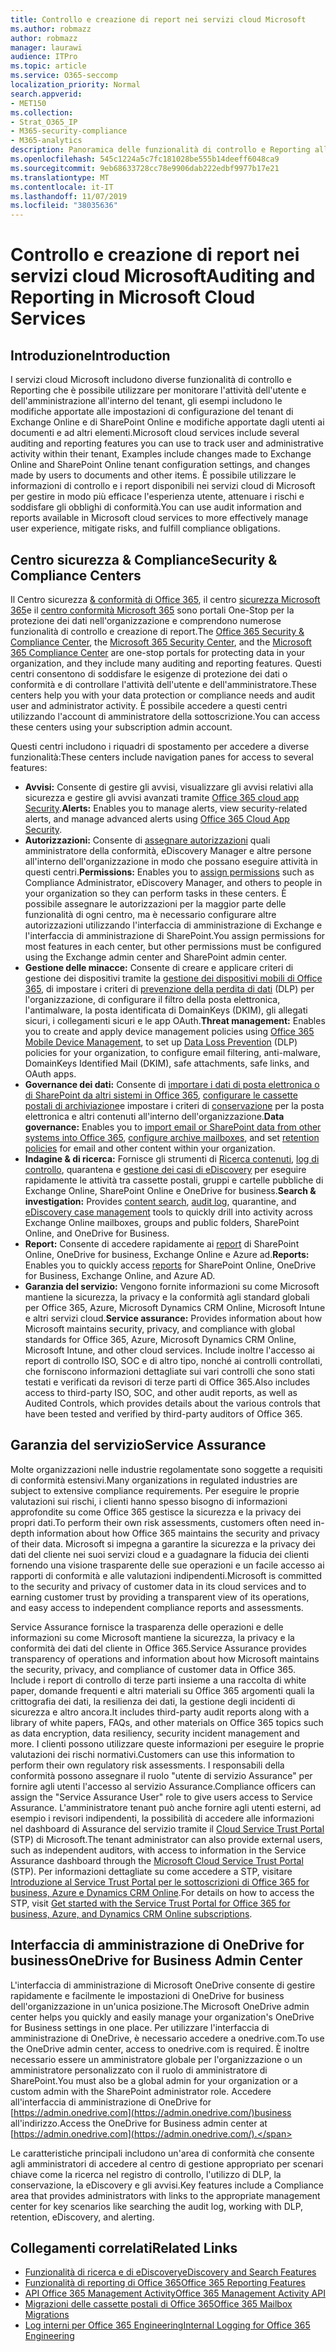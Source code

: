 ```yaml
---
title: Controllo e creazione di report nei servizi cloud Microsoft
ms.author: robmazz
author: robmazz
manager: laurawi
audience: ITPro
ms.topic: article
ms.service: O365-seccomp
localization_priority: Normal
search.appverid:
- MET150
ms.collection:
- Strat_O365_IP
- M365-security-compliance
- M365-analytics
description: Panoramica delle funzionalità di controllo e Reporting all'interno di Office 365, Microsoft 365 e Service Assurance.
ms.openlocfilehash: 545c1224a5c7fc181028be555b14deeff6048ca9
ms.sourcegitcommit: 9eb68633728cc78e9906dab222edbf9977b17e21
ms.translationtype: MT
ms.contentlocale: it-IT
ms.lasthandoff: 11/07/2019
ms.locfileid: "38035636"
---
```

# <a name="auditing-and-reporting-in-microsoft-cloud-services"></a><span data-ttu-id="738dc-103">Controllo e creazione di report nei servizi cloud Microsoft</span><span class="sxs-lookup"><span data-stu-id="738dc-103">Auditing and Reporting in Microsoft Cloud Services</span></span>

## <a name="introduction"></a><span data-ttu-id="738dc-104">Introduzione</span><span class="sxs-lookup"><span data-stu-id="738dc-104">Introduction</span></span>

<span data-ttu-id="738dc-105">I servizi cloud Microsoft includono diverse funzionalità di controllo e Reporting che è possibile utilizzare per monitorare l'attività dell'utente e dell'amministrazione all'interno del tenant, gli esempi includono le modifiche apportate alle impostazioni di configurazione del tenant di Exchange Online e di SharePoint Online e modifiche apportate dagli utenti ai documenti e ad altri elementi.</span><span class="sxs-lookup"><span data-stu-id="738dc-105">Microsoft cloud services include several auditing and reporting features you can use to track user and administrative activity within their tenant, Examples include changes made to Exchange Online and SharePoint Online tenant configuration settings, and changes made by users to documents and other items.</span></span> <span data-ttu-id="738dc-106">È possibile utilizzare le informazioni di controllo e i report disponibili nei servizi cloud di Microsoft per gestire in modo più efficace l'esperienza utente, attenuare i rischi e soddisfare gli obblighi di conformità.</span><span class="sxs-lookup"><span data-stu-id="738dc-106">You can use audit information and reports available in Microsoft cloud services to more effectively manage user experience, mitigate risks, and fulfill compliance obligations.</span></span>

## <a name="security--compliance-centers"></a><span data-ttu-id="738dc-107">Centro sicurezza & Compliance</span><span class="sxs-lookup"><span data-stu-id="738dc-107">Security & Compliance Centers</span></span>

<span data-ttu-id="738dc-108">Il Centro sicurezza [& conformità di Office 365](https://protection.office.com), il centro [sicurezza Microsoft 365](https://security.microsoft.com)e il [centro conformità Microsoft 365](https://compliance.microsoft.com) sono portali One-Stop per la protezione dei dati nell'organizzazione e comprendono numerose funzionalità di controllo e creazione di report.</span><span class="sxs-lookup"><span data-stu-id="738dc-108">The [Office 365 Security & Compliance Center](https://protection.office.com), the [Microsoft 365 Security Center](https://security.microsoft.com), and the [Microsoft 365 Compliance Center](https://compliance.microsoft.com) are one-stop portals for protecting data in your organization, and they include many auditing and reporting features.</span></span> <span data-ttu-id="738dc-109">Questi centri consentono di soddisfare le esigenze di protezione dei dati o conformità e di controllare l'attività dell'utente e dell'amministratore.</span><span class="sxs-lookup"><span data-stu-id="738dc-109">These centers help you with your data protection or compliance needs and audit user and administrator activity.</span></span> <span data-ttu-id="738dc-110">È possibile accedere a questi centri utilizzando l'account di amministratore della sottoscrizione.</span><span class="sxs-lookup"><span data-stu-id="738dc-110">You can access these centers using your subscription admin account.</span></span>

<span data-ttu-id="738dc-111">Questi centri includono i riquadri di spostamento per accedere a diverse funzionalità:</span><span class="sxs-lookup"><span data-stu-id="738dc-111">These centers include navigation panes for access to several features:</span></span>

- <span data-ttu-id="738dc-112">**Avvisi:** Consente di gestire gli avvisi, visualizzare gli avvisi relativi alla sicurezza e gestire gli avvisi avanzati tramite [Office 365 cloud app Security](https://docs.microsoft.com/cloud-app-security/what-is-cloud-app-security).</span><span class="sxs-lookup"><span data-stu-id="738dc-112">**Alerts:** Enables you to manage alerts, view security-related alerts, and manage advanced alerts using [Office 365 Cloud App Security](https://docs.microsoft.com/cloud-app-security/what-is-cloud-app-security).</span></span>
- <span data-ttu-id="738dc-113">**Autorizzazioni:** Consente di [assegnare autorizzazioni](https://support.office.com/article/Give-users-access-to-the-Office-365-Security-Compliance-Center-2cfce2c8-20c5-47f9-afc4-24b059c1bd76) quali amministratore della conformità, eDiscovery Manager e altre persone all'interno dell'organizzazione in modo che possano eseguire attività in questi centri.</span><span class="sxs-lookup"><span data-stu-id="738dc-113">**Permissions:** Enables you to [assign permissions](https://support.office.com/article/Give-users-access-to-the-Office-365-Security-Compliance-Center-2cfce2c8-20c5-47f9-afc4-24b059c1bd76) such as Compliance Administrator, eDiscovery Manager, and others to people in your organization so they can perform tasks in these centers.</span></span> <span data-ttu-id="738dc-114">È possibile assegnare le autorizzazioni per la maggior parte delle funzionalità di ogni centro, ma è necessario configurare altre autorizzazioni utilizzando l'interfaccia di amministrazione di Exchange e l'interfaccia di amministrazione di SharePoint.</span><span class="sxs-lookup"><span data-stu-id="738dc-114">You assign permissions for most features in each center, but other permissions must be configured using the Exchange admin center and SharePoint admin center.</span></span>
- <span data-ttu-id="738dc-115">**Gestione delle minacce:** Consente di creare e applicare criteri di gestione dei dispositivi tramite la [gestione dei dispositivi mobili di Office 365](https://support.office.com/article/Overview-of-Mobile-Device-Management-for-Office-365-faa7d8e5-645d-4d59-839c-c8d4c1869e4a), di impostare i criteri di [prevenzione della perdita di dati](https://support.office.com/article/Overview-of-data-loss-prevention-policies-1966b2a7-d1e2-4d92-ab61-42efbb137f5e) (DLP) per l'organizzazione, di configurare il filtro della posta elettronica, l'antimalware, la posta identificata di DomainKeys (DKIM), gli allegati sicuri, i collegamenti sicuri e le app OAuth.</span><span class="sxs-lookup"><span data-stu-id="738dc-115">**Threat management:** Enables you to create and apply device management policies using [Office 365 Mobile Device Management](https://support.office.com/article/Overview-of-Mobile-Device-Management-for-Office-365-faa7d8e5-645d-4d59-839c-c8d4c1869e4a), to set up [Data Loss Prevention](https://support.office.com/article/Overview-of-data-loss-prevention-policies-1966b2a7-d1e2-4d92-ab61-42efbb137f5e) (DLP) policies for your organization, to configure email filtering, anti-malware, DomainKeys Identified Mail (DKIM), safe attachments, safe links, and OAuth apps.</span></span>
- <span data-ttu-id="738dc-116">**Governance dei dati:** Consente di [importare i dati di posta elettronica o di SharePoint da altri sistemi in Office 365](https://support.office.com/article/Import-PST-files-or-SharePoint-data-to-Office-365-ba688e0a-0fcb-4bd7-8e57-2b669564ea84), [configurare le cassette postali di archiviazione](https://support.office.com/article/Enable-archive-mailboxes-in-the-Office-365-Security-Compliance-Center-268a109e-7843-405b-bb3d-b9393b2342ce)e impostare i criteri di [conservazione](https://docs.microsoft.com/microsoft-365/compliance/retention-policies) per la posta elettronica e altri contenuti all'interno dell'organizzazione.</span><span class="sxs-lookup"><span data-stu-id="738dc-116">**Data governance:** Enables you to [import email or SharePoint data from other systems into Office 365](https://support.office.com/article/Import-PST-files-or-SharePoint-data-to-Office-365-ba688e0a-0fcb-4bd7-8e57-2b669564ea84), [configure archive mailboxes](https://support.office.com/article/Enable-archive-mailboxes-in-the-Office-365-Security-Compliance-Center-268a109e-7843-405b-bb3d-b9393b2342ce), and set [retention policies](https://docs.microsoft.com/microsoft-365/compliance/retention-policies) for email and other content within your organization.</span></span>
- <span data-ttu-id="738dc-117">**Indagine & di ricerca:** Fornisce gli strumenti di [Ricerca contenuti](https://support.office.com/article/Run-a-Content-Search-in-the-Office-365-Security-Compliance-Center-61852fd9-fe8a-4880-a339-cb19ed3bff4a), [log di controllo](https://support.office.com/article/Search-the-audit-log-in-the-Office-365-Security-Compliance-Center-0d4d0f35-390b-4518-800e-0c7ec95e946c), quarantena e [gestione dei casi di eDiscovery](https://support.office.com/article/Manage-eDiscovery-cases-in-the-Office-365-Security-Compliance-Center-edea80d6-20a7-40fb-b8c4-5e8c8395f6da) per eseguire rapidamente le attività tra cassette postali, gruppi e cartelle pubbliche di Exchange Online, SharePoint Online e OneDrive for business.</span><span class="sxs-lookup"><span data-stu-id="738dc-117">**Search & investigation:** Provides [content search](https://support.office.com/article/Run-a-Content-Search-in-the-Office-365-Security-Compliance-Center-61852fd9-fe8a-4880-a339-cb19ed3bff4a), [audit log](https://support.office.com/article/Search-the-audit-log-in-the-Office-365-Security-Compliance-Center-0d4d0f35-390b-4518-800e-0c7ec95e946c), quarantine, and [eDiscovery case management](https://support.office.com/article/Manage-eDiscovery-cases-in-the-Office-365-Security-Compliance-Center-edea80d6-20a7-40fb-b8c4-5e8c8395f6da) tools to quickly drill into activity across Exchange Online mailboxes, groups and public folders, SharePoint Online, and OneDrive for Business.</span></span>
- <span data-ttu-id="738dc-118">**Report:** Consente di accedere rapidamente ai [report](https://support.office.com/article/Reports-in-the-Office-365-Security-Compliance-Center-7acd33ce-1ec8-49fb-b625-43bac7b58c5a) di SharePoint Online, OneDrive for business, Exchange Online e Azure ad.</span><span class="sxs-lookup"><span data-stu-id="738dc-118">**Reports:** Enables you to quickly access [reports](https://support.office.com/article/Reports-in-the-Office-365-Security-Compliance-Center-7acd33ce-1ec8-49fb-b625-43bac7b58c5a) for SharePoint Online, OneDrive for Business, Exchange Online, and Azure AD.</span></span>
- <span data-ttu-id="738dc-119">**Garanzia del servizio:** Vengono fornite informazioni su come Microsoft mantiene la sicurezza, la privacy e la conformità agli standard globali per Office 365, Azure, Microsoft Dynamics CRM Online, Microsoft Intune e altri servizi cloud.</span><span class="sxs-lookup"><span data-stu-id="738dc-119">**Service assurance:** Provides information about how Microsoft maintains security, privacy, and compliance with global standards for Office 365, Azure, Microsoft Dynamics CRM Online, Microsoft Intune, and other cloud services.</span></span> <span data-ttu-id="738dc-120">Include inoltre l'accesso ai report di controllo ISO, SOC e di altro tipo, nonché ai controlli controllati, che forniscono informazioni dettagliate sui vari controlli che sono stati testati e verificati da revisori di terze parti di Office 365.</span><span class="sxs-lookup"><span data-stu-id="738dc-120">Also includes access to third-party ISO, SOC, and other audit reports, as well as Audited Controls, which provides details about the various controls that have been tested and verified by third-party auditors of Office 365.</span></span>

## <a name="service-assurance"></a><span data-ttu-id="738dc-121">Garanzia del servizio</span><span class="sxs-lookup"><span data-stu-id="738dc-121">Service Assurance</span></span>

<span data-ttu-id="738dc-122">Molte organizzazioni nelle industrie regolamentate sono soggette a requisiti di conformità estensivi.</span><span class="sxs-lookup"><span data-stu-id="738dc-122">Many organizations in regulated industries are subject to extensive compliance requirements.</span></span> <span data-ttu-id="738dc-123">Per eseguire le proprie valutazioni sui rischi, i clienti hanno spesso bisogno di informazioni approfondite su come Office 365 gestisce la sicurezza e la privacy dei propri dati.</span><span class="sxs-lookup"><span data-stu-id="738dc-123">To perform their own risk assessments, customers often need in-depth information about how Office 365 maintains the security and privacy of their data.</span></span> <span data-ttu-id="738dc-124">Microsoft si impegna a garantire la sicurezza e la privacy dei dati del cliente nei suoi servizi cloud e a guadagnare la fiducia dei clienti fornendo una visione trasparente delle sue operazioni e un facile accesso ai rapporti di conformità e alle valutazioni indipendenti.</span><span class="sxs-lookup"><span data-stu-id="738dc-124">Microsoft is committed to the security and privacy of customer data in its cloud services and to earning customer trust by providing a transparent view of its operations, and easy access to independent compliance reports and assessments.</span></span>

<span data-ttu-id="738dc-125">Service Assurance fornisce la trasparenza delle operazioni e delle informazioni su come Microsoft mantiene la sicurezza, la privacy e la conformità dei dati del cliente in Office 365.</span><span class="sxs-lookup"><span data-stu-id="738dc-125">Service Assurance provides transparency of operations and information about how Microsoft maintains the security, privacy, and compliance of customer data in Office 365.</span></span> <span data-ttu-id="738dc-126">Include i report di controllo di terze parti insieme a una raccolta di white paper, domande frequenti e altri materiali su Office 365 argomenti quali la crittografia dei dati, la resilienza dei dati, la gestione degli incidenti di sicurezza e altro ancora.</span><span class="sxs-lookup"><span data-stu-id="738dc-126">It includes third-party audit reports along with a library of white papers, FAQs, and other materials on Office 365 topics such as data encryption, data resiliency, security incident management and more.</span></span> <span data-ttu-id="738dc-127">I clienti possono utilizzare queste informazioni per eseguire le proprie valutazioni dei rischi normativi.</span><span class="sxs-lookup"><span data-stu-id="738dc-127">Customers can use this information to perform their own regulatory risk assessments.</span></span> <span data-ttu-id="738dc-128">I responsabili della conformità possono assegnare il ruolo "utente di servizio Assurance" per fornire agli utenti l'accesso al servizio Assurance.</span><span class="sxs-lookup"><span data-stu-id="738dc-128">Compliance officers can assign the "Service Assurance User" role to give users access to Service Assurance.</span></span> <span data-ttu-id="738dc-129">L'amministratore tenant può anche fornire agli utenti esterni, ad esempio i revisori indipendenti, la possibilità di accedere alle informazioni nel dashboard di Assurance del servizio tramite il [Cloud Service Trust Portal](https://aka.ms/STP) (STP) di Microsoft.</span><span class="sxs-lookup"><span data-stu-id="738dc-129">The tenant administrator can also provide external users, such as independent auditors, with access to information in the Service Assurance dashboard through the [Microsoft Cloud Service Trust Portal](https://aka.ms/STP) (STP).</span></span> <span data-ttu-id="738dc-130">Per informazioni dettagliate su come accedere a STP, visitare [Introduzione al Service Trust Portal per le sottoscrizioni di Office 365 for business, Azure e Dynamics CRM Online](https://aka.ms/STPHelp).</span><span class="sxs-lookup"><span data-stu-id="738dc-130">For details on how to access the STP, visit [Get started with the Service Trust Portal for Office 365 for business, Azure, and Dynamics CRM Online subscriptions](https://aka.ms/STPHelp).</span></span>

## <a name="onedrive-for-business-admin-center"></a><span data-ttu-id="738dc-131">Interfaccia di amministrazione di OneDrive for business</span><span class="sxs-lookup"><span data-stu-id="738dc-131">OneDrive for Business Admin Center</span></span>

<span data-ttu-id="738dc-132">L'interfaccia di amministrazione di Microsoft OneDrive consente di gestire rapidamente e facilmente le impostazioni di OneDrive for business dell'organizzazione in un'unica posizione.</span><span class="sxs-lookup"><span data-stu-id="738dc-132">The Microsoft OneDrive admin center helps you quickly and easily manage your organization's OneDrive for Business settings in one place.</span></span> <span data-ttu-id="738dc-133">Per utilizzare l'interfaccia di amministrazione di OneDrive, è necessario accedere a onedrive.com.</span><span class="sxs-lookup"><span data-stu-id="738dc-133">To use the OneDrive admin center, access to onedrive.com is required.</span></span> <span data-ttu-id="738dc-134">È inoltre necessario essere un amministratore globale per l'organizzazione o un amministratore personalizzato con il ruolo di amministratore di SharePoint.</span><span class="sxs-lookup"><span data-stu-id="738dc-134">You must also be a global admin for your organization or a custom admin with the SharePoint administrator role.</span></span> <span data-ttu-id="738dc-135">Accedere all'interfaccia di amministrazione di OneDrive for [https://admin.onedrive.com](https://admin.onedrive.com/)business all'indirizzo.</span><span class="sxs-lookup"><span data-stu-id="738dc-135">Access the OneDrive for Business admin center at [https://admin.onedrive.com](https://admin.onedrive.com/).</span></span>

<span data-ttu-id="738dc-136">Le caratteristiche principali includono un'area di conformità che consente agli amministratori di accedere al centro di gestione appropriato per scenari chiave come la ricerca nel registro di controllo, l'utilizzo di DLP, la conservazione, la eDiscovery e gli avvisi.</span><span class="sxs-lookup"><span data-stu-id="738dc-136">Key features include a Compliance area that provides administrators with links to the appropriate management center for key scenarios like searching the audit log, working with DLP, retention, eDiscovery, and alerting.</span></span>

## <a name="related-links"></a><span data-ttu-id="738dc-137">Collegamenti correlati</span><span class="sxs-lookup"><span data-stu-id="738dc-137">Related Links</span></span>

- [<span data-ttu-id="738dc-138">Funzionalità di ricerca e di eDiscovery</span><span class="sxs-lookup"><span data-stu-id="738dc-138">eDiscovery and Search Features</span></span>](office-365-ediscovery-and-search-features.md)
- [<span data-ttu-id="738dc-139">Funzionalità di reporting di Office 365</span><span class="sxs-lookup"><span data-stu-id="738dc-139">Office 365 Reporting Features</span></span>](office-365-reporting-features.md)
- [<span data-ttu-id="738dc-140">API Office 365 Management Activity</span><span class="sxs-lookup"><span data-stu-id="738dc-140">Office 365 Management Activity API</span></span>](office-365-management-activity-api.md)
- [<span data-ttu-id="738dc-141">Migrazioni delle cassette postali di Office 365</span><span class="sxs-lookup"><span data-stu-id="738dc-141">Office 365 Mailbox Migrations</span></span>](office-365-mailbox-migrations.md)
- [<span data-ttu-id="738dc-142">Log interni per Office 365 Engineering</span><span class="sxs-lookup"><span data-stu-id="738dc-142">Internal Logging for Office 365 Engineering</span></span>](office-365-internal-logging.md)